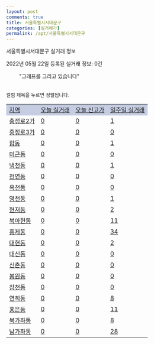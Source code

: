 ```yaml
---
layout: post
comments: true
title: 서울특별시서대문구
categories: [실거래가]
permalink: /apt/서울특별시서대문구
---
```


서울특별시서대문구 실거래 정보

2022년 05월 22일 등록된 실거래 정보: 0건

<!--<script async src="https://pagead2.googlesyndication.com/pagead/js/adsbygoogle.js?client=ca-pub-3485438051770037"
 crossorigin="anonymous"></script>-->

<script type="text/javascript">
  google.charts.load('current', {'packages':['corechart']});
  google.charts.setOnLoadCallback(drawChart);

  function drawChart() {
    var data = google.visualization.arrayToDataTable([['거래일', '매매', '전월세', '전매'], ['21-01', 4, 6, 0], ['21-02', 0, 1, 0], ['21-03', 0, 20, 0], ['21-04', 5, 65, 0], ['21-05', 145, 199, 0], ['21-06', 126, 319, 1], ['21-07', 153, 342, 0], ['21-08', 159, 331, 0], ['21-09', 122, 303, 3], ['21-10', 76, 305, 0], ['21-11', 45, 321, 1], ['21-12', 38, 516, 1], ['22-01', 24, 461, 0], ['22-02', 30, 552, 0], ['22-03', 47, 446, 0], ['22-04', 52, 405, 1], ['22-05', 14, 184, 0]]);

    var options = {
      title: '최근 1년간 유형별 거래량 추이',
      legend: { position: 'bottom' }
    };

    setTimeout(function() {
        var chart = new google.visualization.LineChart(document.getElementById('columnchart_material'));
        chart.draw(data, (options));
        document.getElementById('loading').style.display = 'none';
        var dayLabel = (new Date()).getDay();
        if (dayLabel < 2) {
            sorttable.innerSortFunction.apply(document.getElementById('week'), []);
            sorttable.innerSortFunction.apply(document.getElementById('week'), []);        
        }
        else {
            sorttable.innerSortFunction.apply(document.getElementById('today'), []);
            sorttable.innerSortFunction.apply(document.getElementById('today'), []);
        }
    }, 200);

  }
</script>

<div id="loading" style="z-index:20; display: block; margin-left: 35px">"그래프를 그리고 있습니다"</div>
<div id="columnchart_material" style="width: 95%; margin-left: -35px; display: block"></div>
<!--<div style="width: 95%; margin-left: -35px; display: block">
      <script async src="https://pagead2.googlesyndication.com/pagead/js/adsbygoogle.js?client=ca-pub-3485438051770037"
          crossorigin="anonymous"></script>
      <ins class="adsbygoogle"
          style="display:block"
          data-ad-format="fluid"
          data-ad-layout-key="-fb+5w+4e-db+86"
          data-ad-client="ca-pub-3485438051770037"
          data-ad-slot="1827090281"></ins>
      <script>
          (adsbygoogle = window.adsbygoogle || []).push({});
      </script>
</div>-->
<br>

<font size='small' style='font-size: small;'>컬럼 제목을 누르면 정렬됩니다.</font>
<table class="sortable">
  <tr style='background-color: rgba(114, 132, 186,0.4);'>
    <td id="region"><a href="#">지역</a></td>
    <td id="today"><a href="#">오늘 실거래</a></td>
    <td id="today_new"><a href="#">오늘 신고가</a></td>
    <td id="week"><a href="#">일주일 실거래</a></td>
  </tr>

  
  <tr class="item">
    <td><a href="서울특별시서대문구충정로2가">충정로2가</a></td>
    <td><a href="서울특별시서대문구충정로2가">0</a></td>
    <td><a href="서울특별시서대문구충정로2가">0</a></td>
    <td><a href="서울특별시서대문구충정로2가">1</a></td>
  </tr>
    

  <tr class="item">
    <td><a href="서울특별시서대문구충정로3가">충정로3가</a></td>
    <td><a href="서울특별시서대문구충정로3가">0</a></td>
    <td><a href="서울특별시서대문구충정로3가">0</a></td>
    <td><a href="서울특별시서대문구충정로3가">0</a></td>
  </tr>
    

  <tr class="item">
    <td><a href="서울특별시서대문구합동">합동</a></td>
    <td><a href="서울특별시서대문구합동">0</a></td>
    <td><a href="서울특별시서대문구합동">0</a></td>
    <td><a href="서울특별시서대문구합동">1</a></td>
  </tr>
    

  <tr class="item">
    <td><a href="서울특별시서대문구미근동">미근동</a></td>
    <td><a href="서울특별시서대문구미근동">0</a></td>
    <td><a href="서울특별시서대문구미근동">0</a></td>
    <td><a href="서울특별시서대문구미근동">0</a></td>
  </tr>
    

  <tr class="item">
    <td><a href="서울특별시서대문구냉천동">냉천동</a></td>
    <td><a href="서울특별시서대문구냉천동">0</a></td>
    <td><a href="서울특별시서대문구냉천동">0</a></td>
    <td><a href="서울특별시서대문구냉천동">1</a></td>
  </tr>
    

  <tr class="item">
    <td><a href="서울특별시서대문구천연동">천연동</a></td>
    <td><a href="서울특별시서대문구천연동">0</a></td>
    <td><a href="서울특별시서대문구천연동">0</a></td>
    <td><a href="서울특별시서대문구천연동">0</a></td>
  </tr>
    

  <tr class="item">
    <td><a href="서울특별시서대문구옥천동">옥천동</a></td>
    <td><a href="서울특별시서대문구옥천동">0</a></td>
    <td><a href="서울특별시서대문구옥천동">0</a></td>
    <td><a href="서울특별시서대문구옥천동">0</a></td>
  </tr>
    

  <tr class="item">
    <td><a href="서울특별시서대문구영천동">영천동</a></td>
    <td><a href="서울특별시서대문구영천동">0</a></td>
    <td><a href="서울특별시서대문구영천동">0</a></td>
    <td><a href="서울특별시서대문구영천동">1</a></td>
  </tr>
    

  <tr class="item">
    <td><a href="서울특별시서대문구현저동">현저동</a></td>
    <td><a href="서울특별시서대문구현저동">0</a></td>
    <td><a href="서울특별시서대문구현저동">0</a></td>
    <td><a href="서울특별시서대문구현저동">2</a></td>
  </tr>
    

  <tr class="item">
    <td><a href="서울특별시서대문구북아현동">북아현동</a></td>
    <td><a href="서울특별시서대문구북아현동">0</a></td>
    <td><a href="서울특별시서대문구북아현동">0</a></td>
    <td><a href="서울특별시서대문구북아현동">11</a></td>
  </tr>
    

  <tr class="item">
    <td><a href="서울특별시서대문구홍제동">홍제동</a></td>
    <td><a href="서울특별시서대문구홍제동">0</a></td>
    <td><a href="서울특별시서대문구홍제동">0</a></td>
    <td><a href="서울특별시서대문구홍제동">34</a></td>
  </tr>
    

  <tr class="item">
    <td><a href="서울특별시서대문구대현동">대현동</a></td>
    <td><a href="서울특별시서대문구대현동">0</a></td>
    <td><a href="서울특별시서대문구대현동">0</a></td>
    <td><a href="서울특별시서대문구대현동">2</a></td>
  </tr>
    

  <tr class="item">
    <td><a href="서울특별시서대문구대신동">대신동</a></td>
    <td><a href="서울특별시서대문구대신동">0</a></td>
    <td><a href="서울특별시서대문구대신동">0</a></td>
    <td><a href="서울특별시서대문구대신동">0</a></td>
  </tr>
    

  <tr class="item">
    <td><a href="서울특별시서대문구신촌동">신촌동</a></td>
    <td><a href="서울특별시서대문구신촌동">0</a></td>
    <td><a href="서울특별시서대문구신촌동">0</a></td>
    <td><a href="서울특별시서대문구신촌동">0</a></td>
  </tr>
    

  <tr class="item">
    <td><a href="서울특별시서대문구봉원동">봉원동</a></td>
    <td><a href="서울특별시서대문구봉원동">0</a></td>
    <td><a href="서울특별시서대문구봉원동">0</a></td>
    <td><a href="서울특별시서대문구봉원동">0</a></td>
  </tr>
    

  <tr class="item">
    <td><a href="서울특별시서대문구창천동">창천동</a></td>
    <td><a href="서울특별시서대문구창천동">0</a></td>
    <td><a href="서울특별시서대문구창천동">0</a></td>
    <td><a href="서울특별시서대문구창천동">0</a></td>
  </tr>
    

  <tr class="item">
    <td><a href="서울특별시서대문구연희동">연희동</a></td>
    <td><a href="서울특별시서대문구연희동">0</a></td>
    <td><a href="서울특별시서대문구연희동">0</a></td>
    <td><a href="서울특별시서대문구연희동">8</a></td>
  </tr>
    

  <tr class="item">
    <td><a href="서울특별시서대문구홍은동">홍은동</a></td>
    <td><a href="서울특별시서대문구홍은동">0</a></td>
    <td><a href="서울특별시서대문구홍은동">0</a></td>
    <td><a href="서울특별시서대문구홍은동">11</a></td>
  </tr>
    

  <tr class="item">
    <td><a href="서울특별시서대문구북가좌동">북가좌동</a></td>
    <td><a href="서울특별시서대문구북가좌동">0</a></td>
    <td><a href="서울특별시서대문구북가좌동">0</a></td>
    <td><a href="서울특별시서대문구북가좌동">8</a></td>
  </tr>
    

  <tr class="item">
    <td><a href="서울특별시서대문구남가좌동">남가좌동</a></td>
    <td><a href="서울특별시서대문구남가좌동">0</a></td>
    <td><a href="서울특별시서대문구남가좌동">0</a></td>
    <td><a href="서울특별시서대문구남가좌동">28</a></td>
  </tr>
    


</table>


    